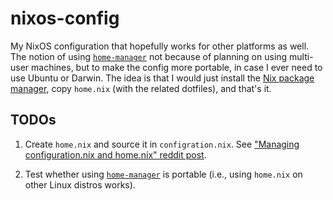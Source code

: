 # nixos-config

My NixOS configuration that hopefully works for other platforms as well. The notion of using [`home-manager`](https://github.com/rycee/home-manager) not because of planning on using multi-user machines, but to make the config more portable, in case I ever need to use Ubuntu or Darwin. The idea is that I would just install the [Nix package manager](https://nixos.org/), copy `home.nix` (with the related dotfiles), and that's it.

## TODOs

1. Create `home.nix` and source it in `configration.nix`. See ["Managing configuration.nix and home.nix" reddit post](https://www.reddit.com/r/NixOS/comments/ec3je7/managing_configurationnix_and_homenix/).

2. Test whether using [`home-manager`](https://github.com/rycee/home-manager) is portable (i.e., using `home.nix` on other Linux distros works).
